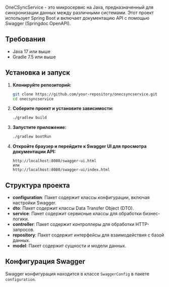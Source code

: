 OneCSyncService - это микросервис на Java, предназначенный для синхронизации данных между различными системами. Этот проект использует Spring Boot и включает документацию API с помощью Swagger (Springdoc OpenAPI).

## Требования

- Java 17 или выше
- Gradle 7.5 или выше

## Установка и запуск

1. **Клонируйте репозиторий:**

    ```bash
    git clone https://github.com/your-repository/onecsyncservice.git
    cd onecsyncservice
    ```

2. **Соберите проект и установите зависимости:**

    ```bash
    ./gradlew build
    ```

3. **Запустите приложение:**

    ```bash
    ./gradlew bootRun
    ```

4. **Откройте браузер и перейдите к Swagger UI для просмотра документации API:**

    ```
    http://localhost:8080/swagger-ui.html
    или
    http://localhost:8080/swagger-ui/index.html
    ```

## Структура проекта

- **configuration**: Пакет содержит классы конфигурации, включая настройки Swagger.
- **dto**: Пакет содержит классы Data Transfer Object (DTO).
- **service**: Пакет содержит сервисные классы для обработки бизнес-логики.
- **controller**: Пакет содержит контроллеры для обработки HTTP-запросов.
- **repository**: Пакет содержит интерфейсы для взаимодействия с базой данных.
- **model**: Пакет содержит сущности и модели данных.

## Конфигурация Swagger

Swagger конфигурация находится в классе `SwaggerConfig` в пакете `configuration`.